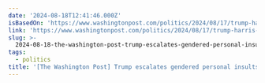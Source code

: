 ```yaml
---
date: '2024-08-18T12:41:46.000Z'
isBasedOn: 'https://www.washingtonpost.com/politics/2024/08/17/trump-harris-presidential'
link: 'https://www.washingtonpost.com/politics/2024/08/17/trump-harris-presidential'
slug: >-
  2024-08-18-the-washington-post-trump-escalates-gendered-personal-insults-against-har
tags:
  - politics
title: '[The Washington Post] Trump escalates gendered personal insults against Har'
---
```

 
